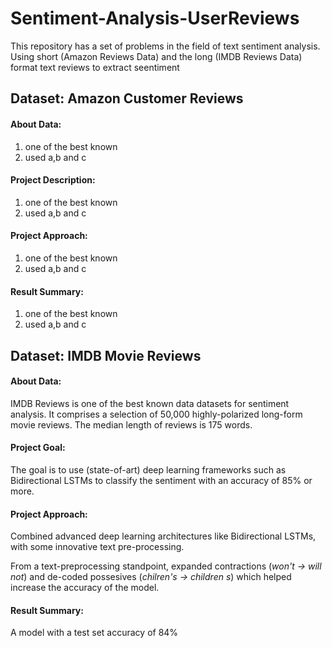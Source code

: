 # Sentiment-Analysis-UserReviews
This repository has a set of problems in the field of text sentiment analysis. 
Using short (Amazon Reviews Data) and the long (IMDB Reviews Data) format text reviews to extract seentiment 

## Dataset: Amazon Customer Reviews 
#### About Data:
1. one of the best known
2. used a,b and c
#### Project Description:
1. one of the best known
2. used a,b and c
#### Project Approach:
1. one of the best known
2. used a,b and c
#### Result Summary:
1. one of the best known
2. used a,b and c


## Dataset: IMDB Movie Reviews
#### About Data:
IMDB Reviews is one of the best known data datasets for sentiment analysis. It comprises a selection of 50,000 highly-polarized long-form movie reviews. The median length of reviews is 175 words. 

#### Project Goal:
The goal is to use (state-of-art) deep learning frameworks such as Bidirectional LSTMs to classify the sentiment with an accuracy of 85% or more. 

#### Project Approach:
Combined advanced deep learning architectures like Bidirectional LSTMs, with some innovative text pre-processing.

From a text-preprocessing standpoint, expanded contractions (*won't -> will not*) and de-coded possesives (*chilren's -> children s*) which helped increase the accuracy of the model. 

#### Result Summary:
A model with a test set accuracy of 84%
